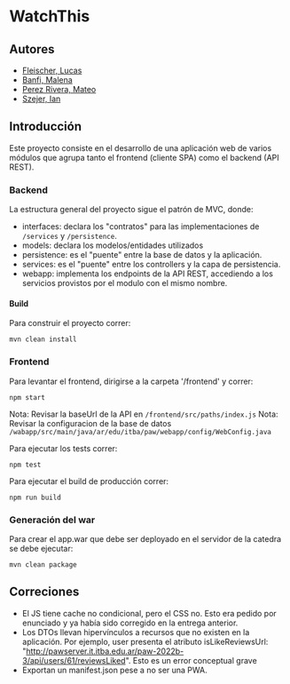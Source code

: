 # WatchThis

## Autores
- [Fleischer, Lucas](https://github.com/lucasfleischer07)
- [Banfi, Malena](https://github.com/malenabanfi)
- [Perez Rivera, Mateo](https://github.com/mateoperezrivera)
- [Szejer, Ian](https://github.com/IanSzejer)

## Introducción
Este proyecto consiste en el desarrollo de una aplicación web de varios módulos que agrupa tanto el frontend (cliente SPA) como el backend (API REST).

### Backend

La estructura general del proyecto sigue el patrón de MVC, donde:

- interfaces: declara los "contratos" para las implementaciones de `/services` y `/persistence`.
- models: declara los modelos/entidades utilizados
- persistence: es el "puente" entre la base de datos y la aplicación. 
- services: es el "puente" entre los controllers y la capa de persistencia.
- webapp: implementa los endpoints de la API REST, accediendo a los servicios provistos por el modulo con el mismo nombre.

#### Build

Para construir el proyecto correr:
```
mvn clean install 
```

### Frontend

Para levantar el frontend, dirigirse a la carpeta '/frontend' y correr:

```
npm start
```
Nota: Revisar la baseUrl de la API en `/frontend/src/paths/index.js`
Nota: Revisar la configuracion de la base de datos `/wabapp/src/main/java/ar/edu/itba/paw/webapp/config/WebConfig.java`

Para ejecutar los tests correr:
```
npm test
```
Para ejecutar el build de producción correr:
```
npm run build
```

### Generación del war

Para crear el app.war que debe ser deployado en el servidor de la catedra se debe ejecutar: 
```
mvn clean package
```

## Correciones
- El JS tiene cache no condicional, pero el CSS no. Esto era pedido por enunciado y ya había sido corregido en la entrega anterior.
- Los DTOs llevan hipervínculos a recursos que no existen en la aplicación. Por ejemplo, user presenta el atributo isLikeReviewsUrl: "http://pawserver.it.itba.edu.ar/paw-2022b-3/api/users/61/reviewsLiked". Esto es un error conceptual grave
- Exportan un manifest.json pese a no ser una PWA.
